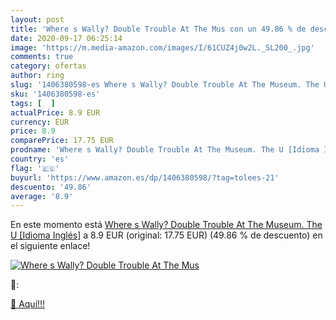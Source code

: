 ```yaml
---
layout: post
title: 'Where s Wally? Double Trouble At The Mus con un 49.86 % de descuento'
date: 2020-09-17 06:25:14
image: 'https://m.media-amazon.com/images/I/61CUZ4j0w2L._SL200_.jpg'
comments: true
category: ofertas
author: ring
slug: '1406380598-es Where s Wally? Double Trouble At The Museum. The U [Idioma...'
sku: '1406380598-es'
tags: [  ]
actualPrice: 8.9 EUR
currency: EUR
price: 8.9
comparePrice: 17.75 EUR
prodname: 'Where s Wally? Double Trouble At The Museum. The U [Idioma Inglés]'
country: 'es'
flag: '🇪🇸'
buyurl: 'https://www.amazon.es/dp/1406380598/?tag=tolees-21'
descuento: '49.86'
average: '8.9'
---
```


En este momento está [Where s Wally? Double Trouble At The Museum. The U [Idioma Inglés]](https://www.amazon.es/dp/1406380598/?tag=tolees-21) a 8.9 EUR (original: 17.75 EUR) (49.86 %  de descuento) en el siguiente enlace!

[![Where s Wally? Double Trouble At The Mus](https://m.media-amazon.com/images/I/61CUZ4j0w2L._SL200_.jpg)](https://www.amazon.es/dp/1406380598/?tag=tolees-21)

🔎:


[🛒 Aquí!!!](https://www.amazon.es/dp/1406380598/?tag=tolees-21)
